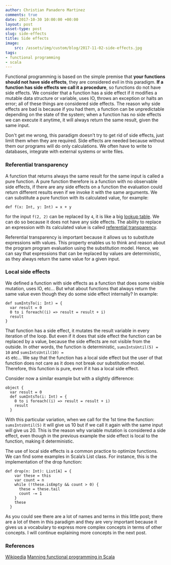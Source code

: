 ```yaml
---
author: Christian Panadero Martinez
comments: true
date: 2017-10-30 10:00:00 +00:00
layout: post
asset-type: post
slug: side-effects
title: Side effects
image:
    src: /assets/img/custom/blog/2017-11-02-side-effects.jpg
tags:
- functional programming
- scala
---
```


Functional programming is based on the simple premise that <b>your functions should not have side effects</b>, they are considered evil in this paradigm. <b>If a function has side effects we call it a procedure</b>, so functions do not have side effects. We consider that a function has a side effect if it modifies a mutable data structure or variable, uses IO, throws an exception or halts an error; all of these things are considered side effects. The reason why side effects are bad is because if you had them, a function can be unpredictable depending on the state of the system; when a function has no side effects we can execute it anytime, it will always return the same result, given the same input.

Don't get me wrong, this paradigm doesn't try to get rid of side effects, just limit them when they are required. Side effects are needed because without them our programs will do only calculations. We often have to write to databases, integrate with external systems or write files.

<h3>Referential transparency</h3>
A function that returns always the same result for the same input is called a pure function. A pure function therefore is a function with no observable side effects, if there are any side effects on a function the evaluation could return different results even if we invoke it with the same arguments. We can substitute a pure function with its calculated value, for example: <pre class="prettyprint"><code>def f(x: Int, y: Int) = x + y</code></pre> for the input <span style="padding:0;" class="prettyprint"><code>f(2, 2)</code></span> can be replaced by <span style="padding:0;" class="prettyprint"><code>4</code></span>, it is like a big <a href="https://en.wikipedia.org/wiki/Lookup_table">lookup table</a>. We can do so because it does not have any side effects. The ability to replace an expression with its calculated value is called <a href="https://en.wikipedia.org/wiki/Referential_transparency">referential transparency</a>.

Referential transparency is important because it allows us to substitute expressions with values. This property enables us to think and reason about the program program evaluation using the substitution model. Hence, we can say that expressions that can be replaced by values are deterministic, as they always return the same value for a given input.

<h3>Local side effects</h3>
We defined a function with side effects as a function that does some visible mutation, uses IO, etc… But what about functions that always return the same value even though they do some side effect internally? In example:

<pre class="prettyprint"><code>def sumIntsTo(i: Int) = {
  var result = 0
  0 to i foreach((i) => result = result + i)
  result
}</code></pre>

That function has a side effect, it mutates the result variable in every iteration of the loop. But even if it does that side effect the function can be replaced by a value, because the side effects are not visible from the outside. In other words, the function is deterministic, <span style="padding:0;" class="prettyprint"><code>sumsIntsUntil(5) = 10</code></span> and <span style="padding:0;" class="prettyprint"><code>sumsIntsUntil(10) = 45</code></span> etc… We say that the function has a local side effect but the user of that function does not care as it does not break our substitution model. Therefore, this function is pure, even if it has a local side effect.

Consider now a similar example but with a slightly difference:

<pre class="prettyprint"><code>object { 
  var result = 0
  def sumIntsTo(i: Int) = {
    0 to i foreach((i) => result = result + i)
    result
  }</code></pre>

With this particular variation, when we call for the 1st time the function: <span style="padding:0;" class="prettyprint"><code>sumsIntsUntil(5)</code></span> it will give us 10 but if we call it again with the same input will give us 20. This is the reason why variable mutation is considered a side effect, even though in the previous example the side effect is local to the function, making it deterministic.

The use of local side effects is a common practice to optimize functions. We can find some examples in Scala’s List class. For instance, this is the implementation of the drop function:

<pre class="prettyprint"><code>def drop(n: Int): List[A] = {
    var these = this
    var count = n
    while (!these.isEmpty && count > 0) {
      these = these.tail
      count -= 1
    }
    these
  }</code></pre>

As you could see there are a lot of names and terms in this little post; there are a lot of them in this paradigm and they are very important because it gives us a vocabulary to express more complex concepts in terms of other concepts. I will continue explaining more concepts in the next post.

<h3>References</h3>
<a href="https://en.wikipedia.org/wiki/Side_effect_(computer_science)">Wikipedia</a>
<a href="https://www.manning.com/books/functional-programming-in-scala">Manning functional programming in Scala</a>
